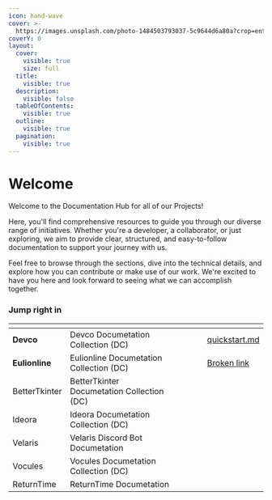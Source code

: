 ```yaml
---
icon: hand-wave
cover: >-
  https://images.unsplash.com/photo-1484503793037-5c9644d6a80a?crop=entropy&cs=srgb&fm=jpg&ixid=M3wxOTcwMjR8MHwxfHNlYXJjaHw4fHx3aGl0ZXxlbnwwfHx8fDE3Mzg5NjY0MzB8MA&ixlib=rb-4.0.3&q=85
coverY: 0
layout:
  cover:
    visible: true
    size: full
  title:
    visible: true
  description:
    visible: false
  tableOfContents:
    visible: true
  outline:
    visible: true
  pagination:
    visible: true
---
```


# Welcome

Welcome to the Documentation Hub for all of our Projects!

Here, you'll find comprehensive resources to guide you through our diverse range of initiatives. Whether you're a developer, a collaborator, or just exploring, we aim to provide clear, structured, and easy-to-follow documentation to support your journey with us.

Feel free to browse through the sections, dive into the technical details, and explore how you can contribute or make use of our work. We're excited to have you here and look forward to seeing what we can accomplish together.

### Jump right in

<table data-view="cards"><thead><tr><th></th><th></th><th data-type="content-ref"></th><th data-hidden data-card-cover data-type="files"></th><th data-hidden></th><th data-hidden data-card-target data-type="content-ref"></th></tr></thead><tbody><tr><td><strong>Devco</strong></td><td>Devco Documetation Collection (DC)</td><td></td><td></td><td></td><td><a href="getting-started/quickstart.md">quickstart.md</a></td></tr><tr><td><strong>Eulionline</strong></td><td>Eulionline Documetation Collection (DC)</td><td></td><td></td><td></td><td><a href="broken-reference">Broken link</a></td></tr><tr><td>BetterTkinter</td><td>BetterTkinter Documetation Collection (DC)</td><td></td><td></td><td></td><td></td></tr><tr><td>Ideora</td><td>Ideora Documetation Collection (DC)</td><td></td><td></td><td></td><td></td></tr><tr><td>Velaris</td><td>Velaris Discord Bot Documetation</td><td></td><td></td><td></td><td></td></tr><tr><td>Vocules</td><td>Vocules Documetation Collection (DC)</td><td></td><td></td><td></td><td></td></tr><tr><td>ReturnTime</td><td>ReturnTime Documetation</td><td></td><td></td><td></td><td></td></tr></tbody></table>
